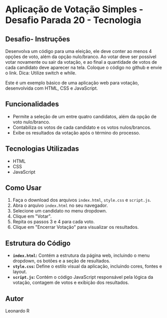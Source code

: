 # Aplicação de Votação Simples - Desafio Parada 20 - Tecnologia

## Desafio- Instruções

Desenvolva um código para uma eleição, ele deve conter ao menos 4 opções de voto, além da opção nulo/branco. Ao votar deve ser possível votar novamente ou sair da votação, e ao final a quantidade de votos de cada candidato deve aparecer na tela. Coloque o código no github e envie o link. Dica: Utilize switch e while.

Este é um exemplo básico de uma aplicação web para votação, desenvolvida com HTML, CSS e JavaScript.

## Funcionalidades

- Permite a seleção de um entre quatro candidatos, além da opção de voto nulo/branco.
- Contabiliza os votos de cada candidato e os votos nulos/brancos.
- Exibe os resultados da votação após o término do processo.

## Tecnologias Utilizadas

- HTML
- CSS
- JavaScript

## Como Usar

1. Faça o download dos arquivos `index.html`, `style.css` e `script.js`.
2. Abra o arquivo `index.html` no seu navegador.
3. Selecione um candidato no menu dropdown.
4. Clique em "Votar".
5. Repita os passos 3 e 4 para cada voto.
6. Clique em "Encerrar Votação" para visualizar os resultados.

## Estrutura do Código

- **`index.html`:** Contém a estrutura da página web, incluindo o menu dropdown, os botões e a seção de resultados.
- **`style.css`:** Define o estilo visual da aplicação, incluindo cores, fontes e layout.
- **`script.js`:** Contém o código JavaScript responsável pela lógica da votação, contagem de votos e exibição dos resultados.

## Autor

Leonardo R
